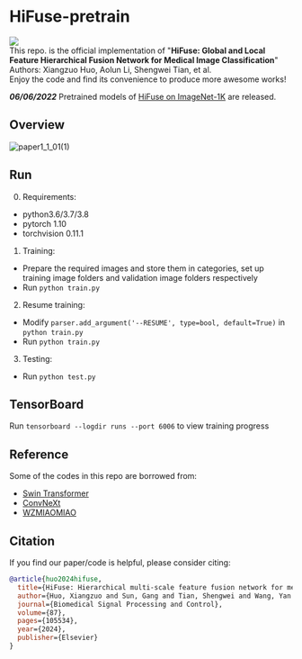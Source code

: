 # HiFuse-pretrain
![](https://img.shields.io/github/license/huoxiangzuo/HiFuse)  
This repo. is the official implementation of "**HiFuse: Global and Local Feature Hierarchical Fusion Network for Medical Image Classification**"  
Authors: Xiangzuo Huo, Aolun Li, Shengwei Tian, et al.  
Enjoy the code and find its convenience to produce more awesome works!

***06/06/2022***
Pretrained models of [HiFuse on ImageNet-1K](https://drive.google.com/file/d/1HnvSncnU9GzeIXnskGXD8_gigZlr3lzX/view?usp=sharing) are released.

## Overview
![paper1_1_01(1)](https://user-images.githubusercontent.com/57312968/170870503-0b2c1728-daa8-4f80-a79b-d66c6748ac83.png)

## Run
0. Requirements:
* python3.6/3.7/3.8
* pytorch 1.10
* torchvision 0.11.1
1. Training:
* Prepare the required images and store them in categories, set up training image folders and validation image folders respectively
* Run `python train.py`
2. Resume training:
* Modify `parser.add_argument('--RESUME', type=bool, default=True)` in `python train.py`
* Run `python train.py`
3. Testing:
* Run `python test.py`

## TensorBoard
Run `tensorboard --logdir runs --port 6006` to view training progress

## Reference
Some of the codes in this repo are borrowed from:  
* [Swin Transformer](https://github.com/microsoft/Swin-Transformer)  
* [ConvNeXt](https://github.com/facebookresearch/ConvNeXt)  
* [WZMIAOMIAO](https://github.com/WZMIAOMIAO/deep-learning-for-image-processing)

## Citation

If you find our paper/code is helpful, please consider citing:
```bibtex
@article{huo2024hifuse,
  title={HiFuse: Hierarchical multi-scale feature fusion network for medical image classification},
  author={Huo, Xiangzuo and Sun, Gang and Tian, Shengwei and Wang, Yan and Yu, Long and Long, Jun and Zhang, Wendong and Li, Aolun},
  journal={Biomedical Signal Processing and Control},
  volume={87},
  pages={105534},
  year={2024},
  publisher={Elsevier}
}
```
